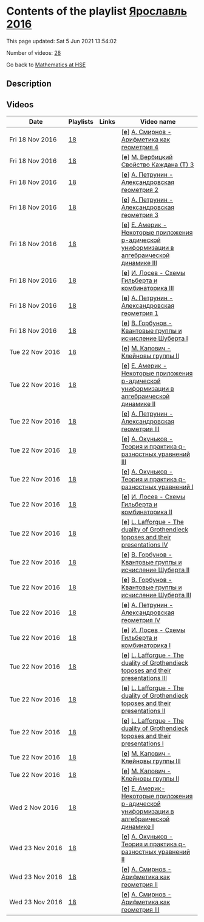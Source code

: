 # Contents of the playlist [Ярославль 2016](https://www.youtube.com/playlist?list=PLq3E5oubNNoCVVqXyVh1Cq5pQUVjTDfwf)

This page updated: Sat 5 Jun 2021 13:54:02

Number of videos: [28](#videos)

Go back to [Mathematics at HSE](../README.md)

## Description



## Videos

|Date|Playlists|Links|Video name|
|---|---|---|---|
| Fri&nbsp;18&nbsp;Nov&nbsp;2016 | [18](../playlists/18 "Ярославль 2016") |  | [[**e**](https://studio.youtube.com/video/VyUCrmDK_Po/edit "Edit")] [А. Смирнов - Арифметика как геометрия 4](https://www.youtube.com/watch?v=VyUCrmDK_Po&list=PLq3E5oubNNoCVVqXyVh1Cq5pQUVjTDfwf) |
| Fri&nbsp;18&nbsp;Nov&nbsp;2016 | [18](../playlists/18 "Ярославль 2016") |  | [[**e**](https://studio.youtube.com/video/GcBzVvcXbU8/edit "Edit")] [М. Вербицкий  Свойство Каждана (Т) 3](https://www.youtube.com/watch?v=GcBzVvcXbU8&list=PLq3E5oubNNoCVVqXyVh1Cq5pQUVjTDfwf) |
| Fri&nbsp;18&nbsp;Nov&nbsp;2016 | [18](../playlists/18 "Ярославль 2016") |  | [[**e**](https://studio.youtube.com/video/VLcgUPJV1HY/edit "Edit")] [А. Петрунин - Александровская геометрия 2](https://www.youtube.com/watch?v=VLcgUPJV1HY&list=PLq3E5oubNNoCVVqXyVh1Cq5pQUVjTDfwf) |
| Fri&nbsp;18&nbsp;Nov&nbsp;2016 | [18](../playlists/18 "Ярославль 2016") |  | [[**e**](https://studio.youtube.com/video/bnsobv077Z0/edit "Edit")] [А. Петрунин - Александровская геометрия 3](https://www.youtube.com/watch?v=bnsobv077Z0&list=PLq3E5oubNNoCVVqXyVh1Cq5pQUVjTDfwf) |
| Fri&nbsp;18&nbsp;Nov&nbsp;2016 | [18](../playlists/18 "Ярославль 2016") |  | [[**e**](https://studio.youtube.com/video/-lSa0IIhMbU/edit "Edit")] [Е. Америк - Некоторые приложения p-адической униформизации в алгебраической динамике III](https://www.youtube.com/watch?v=-lSa0IIhMbU&list=PLq3E5oubNNoCVVqXyVh1Cq5pQUVjTDfwf) |
| Fri&nbsp;18&nbsp;Nov&nbsp;2016 | [18](../playlists/18 "Ярославль 2016") |  | [[**e**](https://studio.youtube.com/video/Ib4HPvsh1CE/edit "Edit")] [И. Лосев - Схемы Гильберта и комбинаторика III](https://www.youtube.com/watch?v=Ib4HPvsh1CE&list=PLq3E5oubNNoCVVqXyVh1Cq5pQUVjTDfwf) |
| Fri&nbsp;18&nbsp;Nov&nbsp;2016 | [18](../playlists/18 "Ярославль 2016") |  | [[**e**](https://studio.youtube.com/video/UIZeXr-b3PI/edit "Edit")] [А. Петрунин - Александровская геометрия 1](https://www.youtube.com/watch?v=UIZeXr-b3PI&list=PLq3E5oubNNoCVVqXyVh1Cq5pQUVjTDfwf) |
| Fri&nbsp;18&nbsp;Nov&nbsp;2016 | [18](../playlists/18 "Ярославль 2016") |  | [[**e**](https://studio.youtube.com/video/6x4cd53rGCs/edit "Edit")] [В. Горбунов - Квантовые группы и исчисление Шуберта I](https://www.youtube.com/watch?v=6x4cd53rGCs&list=PLq3E5oubNNoCVVqXyVh1Cq5pQUVjTDfwf) |
| Tue&nbsp;22&nbsp;Nov&nbsp;2016 | [18](../playlists/18 "Ярославль 2016") |  | [[**e**](https://studio.youtube.com/video/vWYjRWktUqU/edit "Edit")] [М. Капович - Клейновы группы II](https://www.youtube.com/watch?v=vWYjRWktUqU&list=PLq3E5oubNNoCVVqXyVh1Cq5pQUVjTDfwf) |
| Tue&nbsp;22&nbsp;Nov&nbsp;2016 | [18](../playlists/18 "Ярославль 2016") |  | [[**e**](https://studio.youtube.com/video/KfSpkVT3mFA/edit "Edit")] [Е. Америк - Некоторые приложения p-адической униформизации в алгебраической динамике II](https://www.youtube.com/watch?v=KfSpkVT3mFA&list=PLq3E5oubNNoCVVqXyVh1Cq5pQUVjTDfwf) |
| Tue&nbsp;22&nbsp;Nov&nbsp;2016 | [18](../playlists/18 "Ярославль 2016") |  | [[**e**](https://studio.youtube.com/video/t640YA5lnfs/edit "Edit")] [А. Петрунин - Александровская геометрия III](https://www.youtube.com/watch?v=t640YA5lnfs&list=PLq3E5oubNNoCVVqXyVh1Cq5pQUVjTDfwf) |
| Tue&nbsp;22&nbsp;Nov&nbsp;2016 | [18](../playlists/18 "Ярославль 2016") |  | [[**e**](https://studio.youtube.com/video/hLoFsJ0uguQ/edit "Edit")] [А. Окуньков - Теория и практика q-разностных уравнений III](https://www.youtube.com/watch?v=hLoFsJ0uguQ&list=PLq3E5oubNNoCVVqXyVh1Cq5pQUVjTDfwf) |
| Tue&nbsp;22&nbsp;Nov&nbsp;2016 | [18](../playlists/18 "Ярославль 2016") |  | [[**e**](https://studio.youtube.com/video/fAICvrZVbf0/edit "Edit")] [А. Окуньков - Теория и практика q-разностных уравнений I](https://www.youtube.com/watch?v=fAICvrZVbf0&list=PLq3E5oubNNoCVVqXyVh1Cq5pQUVjTDfwf) |
| Tue&nbsp;22&nbsp;Nov&nbsp;2016 | [18](../playlists/18 "Ярославль 2016") |  | [[**e**](https://studio.youtube.com/video/03j2rg_FCu8/edit "Edit")] [И. Лосев - Схемы Гильберта и комбинаторика II](https://www.youtube.com/watch?v=03j2rg_FCu8&list=PLq3E5oubNNoCVVqXyVh1Cq5pQUVjTDfwf) |
| Tue&nbsp;22&nbsp;Nov&nbsp;2016 | [18](../playlists/18 "Ярославль 2016") |  | [[**e**](https://studio.youtube.com/video/OwGYGCp-tjk/edit "Edit")] [L. Lafforgue - The duality of Grothendieck toposes and their presentations IV](https://www.youtube.com/watch?v=OwGYGCp-tjk&list=PLq3E5oubNNoCVVqXyVh1Cq5pQUVjTDfwf) |
| Tue&nbsp;22&nbsp;Nov&nbsp;2016 | [18](../playlists/18 "Ярославль 2016") |  | [[**e**](https://studio.youtube.com/video/iyISI1vJUBM/edit "Edit")] [В. Горбунов - Квантовые группы и исчисление Шуберта II](https://www.youtube.com/watch?v=iyISI1vJUBM&list=PLq3E5oubNNoCVVqXyVh1Cq5pQUVjTDfwf) |
| Tue&nbsp;22&nbsp;Nov&nbsp;2016 | [18](../playlists/18 "Ярославль 2016") |  | [[**e**](https://studio.youtube.com/video/MbK_Paz34qU/edit "Edit")] [В. Горбунов - Квантовые группы и исчисление Шуберта III](https://www.youtube.com/watch?v=MbK_Paz34qU&list=PLq3E5oubNNoCVVqXyVh1Cq5pQUVjTDfwf) |
| Tue&nbsp;22&nbsp;Nov&nbsp;2016 | [18](../playlists/18 "Ярославль 2016") |  | [[**e**](https://studio.youtube.com/video/s6vwvvBMRdc/edit "Edit")] [А. Петрунин - Александровская геометрия IV](https://www.youtube.com/watch?v=s6vwvvBMRdc&list=PLq3E5oubNNoCVVqXyVh1Cq5pQUVjTDfwf) |
| Tue&nbsp;22&nbsp;Nov&nbsp;2016 | [18](../playlists/18 "Ярославль 2016") |  | [[**e**](https://studio.youtube.com/video/X0ZRdMsF_zo/edit "Edit")] [И. Лосев - Схемы Гильберта и комбинаторика I](https://www.youtube.com/watch?v=X0ZRdMsF_zo&list=PLq3E5oubNNoCVVqXyVh1Cq5pQUVjTDfwf) |
| Tue&nbsp;22&nbsp;Nov&nbsp;2016 | [18](../playlists/18 "Ярославль 2016") |  | [[**e**](https://studio.youtube.com/video/l-ZyCkDR3b4/edit "Edit")] [L. Lafforgue - The duality of Grothendieck toposes and their presentations III](https://www.youtube.com/watch?v=l-ZyCkDR3b4&list=PLq3E5oubNNoCVVqXyVh1Cq5pQUVjTDfwf) |
| Tue&nbsp;22&nbsp;Nov&nbsp;2016 | [18](../playlists/18 "Ярославль 2016") |  | [[**e**](https://studio.youtube.com/video/-8lioFNWfvk/edit "Edit")] [L. Lafforgue - The duality of Grothendieck toposes and their presentations II](https://www.youtube.com/watch?v=-8lioFNWfvk&list=PLq3E5oubNNoCVVqXyVh1Cq5pQUVjTDfwf) |
| Tue&nbsp;22&nbsp;Nov&nbsp;2016 | [18](../playlists/18 "Ярославль 2016") |  | [[**e**](https://studio.youtube.com/video/9lnx2VH1NT4/edit "Edit")] [L. Lafforgue - The duality of Grothendieck toposes and their presentations I](https://www.youtube.com/watch?v=9lnx2VH1NT4&list=PLq3E5oubNNoCVVqXyVh1Cq5pQUVjTDfwf) |
| Tue&nbsp;22&nbsp;Nov&nbsp;2016 | [18](../playlists/18 "Ярославль 2016") |  | [[**e**](https://studio.youtube.com/video/bxo0xsCVWN8/edit "Edit")] [М. Капович - Клейновы группы III](https://www.youtube.com/watch?v=bxo0xsCVWN8&list=PLq3E5oubNNoCVVqXyVh1Cq5pQUVjTDfwf) |
| Tue&nbsp;22&nbsp;Nov&nbsp;2016 | [18](../playlists/18 "Ярославль 2016") |  | [[**e**](https://studio.youtube.com/video/cb3GCd54oXg/edit "Edit")] [М. Капович - Клейновы группы II](https://www.youtube.com/watch?v=cb3GCd54oXg&list=PLq3E5oubNNoCVVqXyVh1Cq5pQUVjTDfwf) |
| Wed&nbsp;2&nbsp;Nov&nbsp;2016 | [18](../playlists/18 "Ярославль 2016") |  | [[**e**](https://studio.youtube.com/video/NRrSuRBIBSc/edit "Edit")] [Е. Америк-Некоторые приложения p-адической униформизации в алгебраической динамике I](https://www.youtube.com/watch?v=NRrSuRBIBSc&list=PLq3E5oubNNoCVVqXyVh1Cq5pQUVjTDfwf) |
| Wed&nbsp;23&nbsp;Nov&nbsp;2016 | [18](../playlists/18 "Ярославль 2016") |  | [[**e**](https://studio.youtube.com/video/QuADlUpBSw0/edit "Edit")] [А. Окуньков - Теория и практика q-разностных уравнений II](https://www.youtube.com/watch?v=QuADlUpBSw0&list=PLq3E5oubNNoCVVqXyVh1Cq5pQUVjTDfwf) |
| Wed&nbsp;23&nbsp;Nov&nbsp;2016 | [18](../playlists/18 "Ярославль 2016") |  | [[**e**](https://studio.youtube.com/video/nQ0tUWs3uF8/edit "Edit")] [А. Смирнов - Арифметика как геометрия II](https://www.youtube.com/watch?v=nQ0tUWs3uF8&list=PLq3E5oubNNoCVVqXyVh1Cq5pQUVjTDfwf) |
| Wed&nbsp;23&nbsp;Nov&nbsp;2016 | [18](../playlists/18 "Ярославль 2016") |  | [[**e**](https://studio.youtube.com/video/Qbvw2Qn5FVc/edit "Edit")] [А. Смирнов - Арифметика как геометрия III](https://www.youtube.com/watch?v=Qbvw2Qn5FVc&list=PLq3E5oubNNoCVVqXyVh1Cq5pQUVjTDfwf) |
